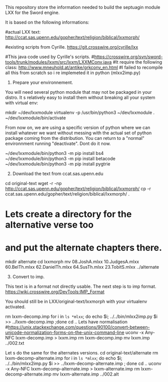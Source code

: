 This repository store the information needed to build the septuagin module LXX for the Sword engine.

It is based on the following informations:

#actual LXX text:
http://ccat.sas.upenn.edu/gopher/text/religion/biblical/lxxmorph/

#existing scripts from Cyrille.
https://git.crosswire.org/cyrille/lxx

#This java code used by Cyrille's scripts.
#https://crosswire.org/svn/sword-tools/trunk/modules/lxxm/src/lxxm/LXXMConv.java
#It require the following class: http://www.mneuhold.at/antike/grkconv_en.html
#I failed to recompile all this from scratch so i re implemeted it in python (mlxx2imp.py)

1) Prepare your environnement.

You will need several python module that may not be packaged in your distro.
It s relatively easy to install them without breaking all your system with virtual env:

mkdir ~/dev/lxxmodule
virtualenv -p /usr/bin/python3 ~/dev/lxxmodule
. ~/dev/lxxmodule/bin/activate

From now on, we are using a specific version of python where we can install whatever we want without messing with the actual set of python package coming from the distribution.
You can return to a "normal" environnment running "deactivate". Dont do it now.

~/dev/lxxmodule/bin/python3 -m pip install bs4
~/dev/lxxmodule/bin/python3 -m pip install betacode
~/dev/lxxmodule/bin/python3 -m pip install pygtrie


2) Download the text from ccat.sas.upenn.edu

cd original-text 
wget -r -np http://ccat.sas.upenn.edu/gopher/text/religion/biblical/lxxmorph/
cp -r ccat.sas.upenn.edu/gopher/text/religion/biblical/lxxmorph/ .
# Lets create a directory for the alternative verse too
# and put the alternate chapters there.
mkdir alternate
cd lxxmorph
mv 08.JoshA.mlxx 10.JudgesA.mlxx 60.BelTh.mlxx 62.DanielTh.mlxx 64.SusTh.mlxx 23.TobitS.mlxx ../alternate

3) Convert to imp.

This text is in a format not directly usable. The next step is to imp format.
https://wiki.crosswire.org/DevTools:IMP_Format

You should still be in LXX/original-text/lxxmorph with your virtualenv activated.

rm lxxm-decomp.imp
for i in `ls *mlxx`; do echo $i; ../../bin/mlxx2imp.py $i >> ../lxxm-decomp.imp ;done
cd ..
Lets have normalisation
#https://unix.stackexchange.com/questions/90100/convert-between-unicode-normalization-forms-on-the-unix-command-line
uconv -x Any-NFC lxxm-decomp.imp > lxxm.imp
rm lxxm-decomp.imp
mv lxxm.imp ../002.txt

Let s do the same for the alternates versions.
cd original-text/alternate
rm lxxm-decomp-alternate.imp
for i in `ls *mlxx`; do echo $i; ../../bin/mlxx2imp.py $i >> ../lxxm-decomp-alternate.imp ; done
cd ..
uconv -x Any-NFC lxxm-decomp-alternate.imp > lxxm-alternate.imp
rm lxxm-decomp-alternate.imp
mv lxxm-alternate.imp ../002.alt




